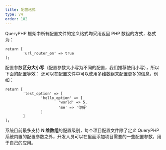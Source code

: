 ```yaml
---
title: 配置格式
type: v4
order: 182
---
```


QueryPHP 框架中所有配置文件的定义格式均采用返回 PHP 数组的方式，格式为： 
~~~
return [ 
        'url_router_on' => true
];
~~~

配置参数**区分大小写**（配置参数大小写为不同的配置，我们推荐使用小写），所以下面的配置等效：
还可以在配置文件中可以使用多维数组来配置更多的信息，例如：
~~~
return [ 
        'test_option' => [ 
                'hello_option' => [ 
                        'world' => 5,
                        'me' => '你好' 
                ] 
        ] 
];  
~~~ 
 
系统目前最多支持 **N 维数组**的配置级别，每个项目配置文件除了定义 QueryPHP 系统内置的配置参数之外，开发人员可以在里面添加项目需要的一些配置参数，用于自己的应用。